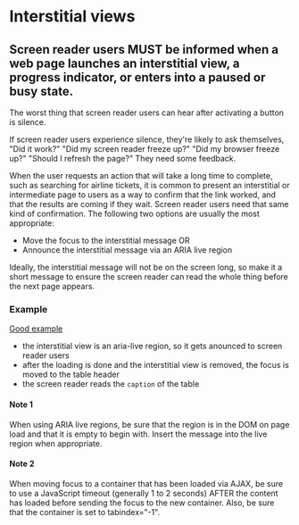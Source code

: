 # Interstitial views

## Screen reader users MUST be informed when a web page launches an interstitial view, a progress indicator, or enters into a paused or busy state.

The worst thing that screen reader users can hear after activating a button is silence.

If screen reader users experience silence, they're likely to ask themselves, "Did it work?" "Did my screen reader freeze up?" "Did my browser freeze up?" "Should I refresh the page?" They need some feedback.

When the user requests an action that will take a long time to complete, such as searching for airline tickets, it is common to present an interstitial or intermediate page to users as a way to confirm that the link worked, and that the results are coming if they wait. Screen reader users need that same kind of confirmation. The following two options are usually the most appropriate:

- Move the focus to the interstitial message OR
- Announce the interstitial message via an ARIA live region

Ideally, the interstitial message will not be on the screen long, so make it a short message to ensure the screen reader can read the whole thing before the next page appears.

### Example

[Good example](https://dequeuniversity.com/assets/html/module-dynamic/interstitial/good/index.html)

- the interstitial view is an aria-live region, so it gets anounced to screen reader users
- after the loading is done and the interstitial view is removed, the focus is moved to the table header
- the screen reader reads the `caption` of the table

#### Note 1

When using ARIA live regions, be sure that the region is in the DOM on page load and that it is empty to begin with. Insert the message into the live region when appropriate.

#### Note 2

When moving focus to a container that has been loaded via AJAX, be sure to use a JavaScript timeout (generally 1 to 2 seconds) AFTER the content has loaded before sending the focus to the new container. Also, be sure that the container is set to tabindex="-1".